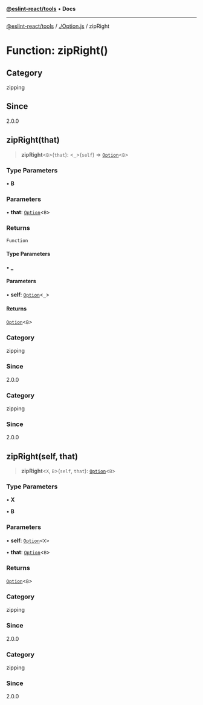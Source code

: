 [**@eslint-react/tools**](../../README.md) • **Docs**

***

[@eslint-react/tools](../../README.md) / [./Option.js](../README.md) / zipRight

# Function: zipRight()

## Category

zipping

## Since

2.0.0

## zipRight(that)

> **zipRight**\<`B`\>(`that`): \<`_`\>(`self`) => [`Option`](../type-aliases/Option.md)\<`B`\>

### Type Parameters

• **B**

### Parameters

• **that**: [`Option`](../type-aliases/Option.md)\<`B`\>

### Returns

`Function`

#### Type Parameters

• **_**

#### Parameters

• **self**: [`Option`](../type-aliases/Option.md)\<`_`\>

#### Returns

[`Option`](../type-aliases/Option.md)\<`B`\>

### Category

zipping

### Since

2.0.0

### Category

zipping

### Since

2.0.0

## zipRight(self, that)

> **zipRight**\<`X`, `B`\>(`self`, `that`): [`Option`](../type-aliases/Option.md)\<`B`\>

### Type Parameters

• **X**

• **B**

### Parameters

• **self**: [`Option`](../type-aliases/Option.md)\<`X`\>

• **that**: [`Option`](../type-aliases/Option.md)\<`B`\>

### Returns

[`Option`](../type-aliases/Option.md)\<`B`\>

### Category

zipping

### Since

2.0.0

### Category

zipping

### Since

2.0.0
